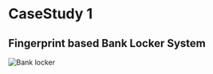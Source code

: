 # CaseStudy 1
## Fingerprint based Bank Locker System
![Bank locker](https://user-images.githubusercontent.com/86889916/154839145-335d85f7-8ef8-4be6-8238-a04838ce4649.png)


